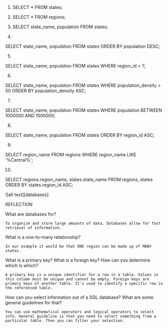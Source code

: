 1. SELECT * FROM states; 

2. SELECT * FROM regions;

3. SELECT state_name, population FROM states;

4. 
SELECT state_name, population FROM states
ORDER BY population DESC; 

5. 
SELECT state_name, population FROM states
WHERE region_id = 7; 

6.
SELECT state_name, population FROM states
WHERE population_density > 50
ORDER BY population_density ASC; 

7. 
SELECT state_name, population FROM states
WHERE population BETWEEN 1000000 AND 1500000; 

8. 
SELECT state_name, population FROM states
ORDER BY region_id ASC; 

9. 
SELECT region_name FROM regions
WHERE region_name LIKE '%Central%';

10.
SELECT regions.region_name, states.state_name FROM regions, states
ORDER BY states.region_id ASC;

![alt text][databases]


REFLECTION

What are databases for?

	To organize and store large amounts of data. Databases allow for fast retrieval of information. 

What is a one-to-many relationship?

	In our example it would be that ONE region can be made up of MANY states. 

What is a primary key? What is a foreign key? How can you determine which is which?

	A primary key is a unique identifier for a row in a table. Values in this column must be unique and cannot be empty. Foreign keys are primary keys of another table. It's used to identify a specific row in the referenced table. 

How can you select information out of a SQL database? What are some general guidelines for that?

	You can use mathematical operators and logical operators to select info. General guideline is that you need to select something from a particular table. Then you can filter your selection. 









